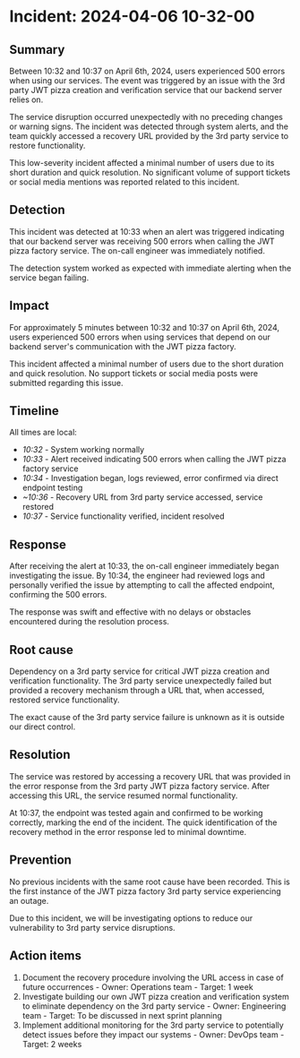 # Incident: 2024-04-06 10-32-00

## Summary

Between 10:32 and 10:37 on April 6th, 2024, users experienced 500 errors when using our services. The event was triggered by an issue with the 3rd party JWT pizza creation and verification service that our backend server relies on.

The service disruption occurred unexpectedly with no preceding changes or warning signs. The incident was detected through system alerts, and the team quickly accessed a recovery URL provided by the 3rd party service to restore functionality.

This low-severity incident affected a minimal number of users due to its short duration and quick resolution. No significant volume of support tickets or social media mentions was reported related to this incident.

## Detection

This incident was detected at 10:33 when an alert was triggered indicating that our backend server was receiving 500 errors when calling the JWT pizza factory service. The on-call engineer was immediately notified.

The detection system worked as expected with immediate alerting when the service began failing.

## Impact

For approximately 5 minutes between 10:32 and 10:37 on April 6th, 2024, users experienced 500 errors when using services that depend on our backend server's communication with the JWT pizza factory.

This incident affected a minimal number of users due to the short duration and quick resolution. No support tickets or social media posts were submitted regarding this issue.

## Timeline

All times are local:

- _10:32_ - System working normally
- _10:33_ - Alert received indicating 500 errors when calling the JWT pizza factory service
- _10:34_ - Investigation began, logs reviewed, error confirmed via direct endpoint testing
- _~10:36_ - Recovery URL from 3rd party service accessed, service restored
- _10:37_ - Service functionality verified, incident resolved

## Response

After receiving the alert at 10:33, the on-call engineer immediately began investigating the issue. By 10:34, the engineer had reviewed logs and personally verified the issue by attempting to call the affected endpoint, confirming the 500 errors.

The response was swift and effective with no delays or obstacles encountered during the resolution process.

## Root cause

Dependency on a 3rd party service for critical JWT pizza creation and verification functionality. The 3rd party service unexpectedly failed but provided a recovery mechanism through a URL that, when accessed, restored service functionality.

The exact cause of the 3rd party service failure is unknown as it is outside our direct control.

## Resolution

The service was restored by accessing a recovery URL that was provided in the error response from the 3rd party JWT pizza factory service. After accessing this URL, the service resumed normal functionality.

At 10:37, the endpoint was tested again and confirmed to be working correctly, marking the end of the incident. The quick identification of the recovery method in the error response led to minimal downtime.

## Prevention

No previous incidents with the same root cause have been recorded. This is the first instance of the JWT pizza factory 3rd party service experiencing an outage.

Due to this incident, we will be investigating options to reduce our vulnerability to 3rd party service disruptions.

## Action items

1. Document the recovery procedure involving the URL access in case of future occurrences - Owner: Operations team - Target: 1 week
2. Investigate building our own JWT pizza creation and verification system to eliminate dependency on the 3rd party service - Owner: Engineering team - Target: To be discussed in next sprint planning
3. Implement additional monitoring for the 3rd party service to potentially detect issues before they impact our systems - Owner: DevOps team - Target: 2 weeks